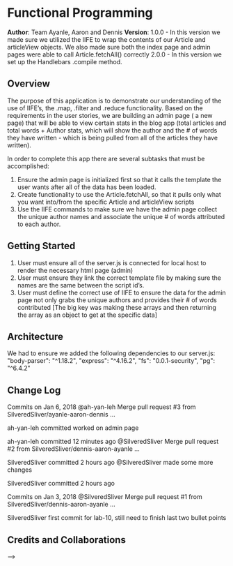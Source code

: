 # Functional Programming

**Author**: Team Ayanle, Aaron and Dennis
**Version**: 1.0.0 - In this version we made sure we utilized the IIFE to wrap the contents of our Article and articleView objects. We also made sure both the index page and admin pages were able to call Article.fetchAll() correctly
2.0.0 - In this version we set up the Handlebars .compile method.

## Overview
The purpose of this application is to demonstrate our understanding of the use of IIFE’s, the .map, .filter and .reduce functionality. Based on the requirements in the user stories, we are building an admin page ( a new page) that will be able to view certain stats in the blog app (total articles and total words + Author stats, which will show the author and the # of words they have written - which is being pulled from all of the articles they have written).

In order to complete this app there are several subtasks that must be accomplished:
1. Ensure the admin page is initialized first so that it calls the template the user wants after all of the data has been loaded.
2. Create functionality to use the Article.fetchAll, so that it pulls only what you want into/from the specific Article and articleView scripts
3. Use the IIFE commands to make sure we have the admin page collect the unique author names and associate the unique # of words attributed to each author.

## Getting Started
1. User must ensure all of the server.js is connected for local host to render the necessary html page (admin)
2. User must ensure they link the correct template file by making sure the names are the same between the script id’s.
3. User must define the correct use of IIFE to ensure the data for the admin page not only grabs the unique authors and provides their # of words contributed [The big key was making these arrays and then returning the array as an object to get at the specific data]


## Architecture

We had to ensure we added the following dependencies to our server.js:
 "body-parser": "^1.18.2",
    "express": "^4.16.2",
    "fs": "0.0.1-security",
    "pg": "^6.4.2"

## Change Log

Commits on Jan 6, 2018 @ah-yan-leh
Merge pull request #3 from SilveredSliver/ayanle-aaron-dennis  …

ah-yan-leh committed worked on admin page

ah-yan-leh committed 12 minutes ago @SilveredSliver
Merge pull request #2 from SilveredSliver/dennis-aaron-ayanle  …

SilveredSliver committed 2 hours ago
@SilveredSliver made some more changes

SilveredSliver committed 2 hours ago

 
Commits on Jan 3, 2018 @SilveredSliver
Merge pull request #1 from SilveredSliver/dennis-aaron-ayanle  …

SilveredSliver 
first commit for lab-10, still need to finish last two bullet points


## Credits and Collaborations
<!-- Give credit (and a link) to other people or resources that helped you build this application. -->
-->
